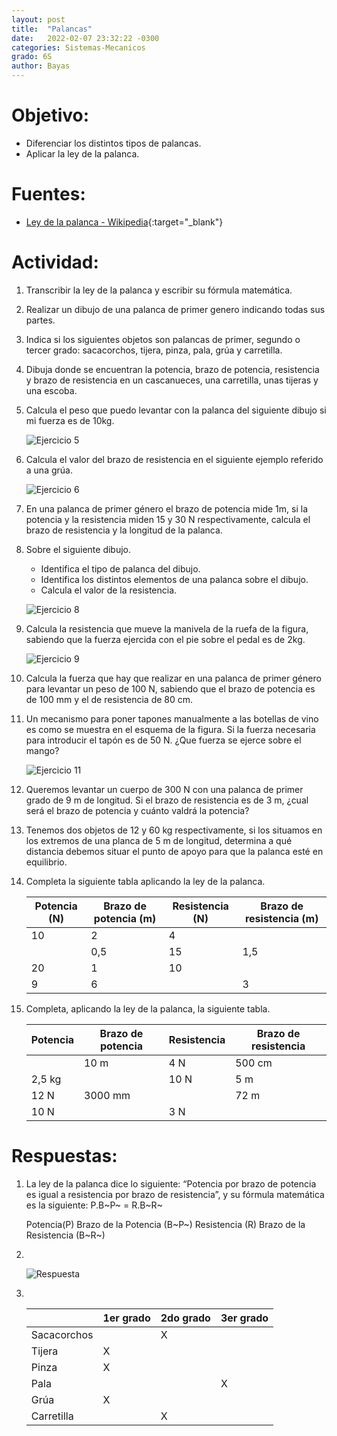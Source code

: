 ```yaml
---
layout: post
title:  "Palancas"
date:   2022-02-07 23:32:22 -0300
categories: Sistemas-Mecanicos
grado: 6S
author: Bayas
---
```

# Objetivo:

- Diferenciar los distintos tipos de palancas.
- Aplicar la ley de la palanca.

# Fuentes:

- [Ley de la palanca - Wikipedia](https://es.wikipedia.org/wiki/Palanca#Ley_de_la_palanca){:target="_blank"}

# Actividad:

1. Transcribir la ley de la palanca y escribir su fórmula matemática.

2. Realizar un dibujo de una palanca de primer genero indicando todas sus partes.

3. Indica si los siguientes objetos son palancas de primer, segundo o tercer grado: sacacorchos, tijera, pinza, pala, grúa y carretilla.

4. Dibuja donde se encuentran la potencia, brazo de potencia, resistencia y brazo de resistencia en un cascanueces, una carretilla, unas tijeras y una escoba.

5. Calcula el peso que puedo levantar con la palanca del siguiente dibujo si mi fuerza es de 10kg.

    ![Ejercicio 5](https://bayaspirina.github.io/Bayas/assets/palancas-file-1.png)

6. Calcula el valor del brazo de resistencia en el siguiente ejemplo referido a una grúa.

    ![Ejercicio 6](https://bayaspirina.github.io/Bayas/assets/palancas-file-2.png)

7. En una palanca de primer género el brazo de potencia mide 1m, si la potencia y la resistencia miden 15 y 30 N respectivamente, calcula el brazo de resistencia y la longitud de la palanca.

8. Sobre el siguiente dibujo.
    - Identifica el tipo de palanca del dibujo.
    - Identifica los distintos elementos de una palanca sobre el dibujo.
    - Calcula el valor de la resistencia.

    ![Ejercicio 8](https://bayaspirina.github.io/Bayas/assets/palancas-file-3.png)

9. Calcula la resistencia que mueve la manivela de la ruefa de la figura, sabiendo que la fuerza ejercida con el pie sobre el pedal es de 2kg.

    ![Ejercicio 9](https://bayaspirina.github.io/Bayas/assets/palancas-file-4.png)

10. Calcula la fuerza que hay que realizar en una palanca de primer género para levantar un peso de 100 N, sabiendo que el brazo de potencia es de 100 mm y el de resistencia de 80 cm.

11. Un mecanismo para poner tapones manualmente a las botellas de vino es como se muestra en el esquema de la figura. Si la fuerza necesaria para introducir el tapón es de 50 N. ¿Que fuerza se ejerce sobre el mango?

    ![Ejercicio 11](https://bayaspirina.github.io/Bayas/assets/palancas-file-5.png)

12. Queremos levantar un cuerpo de 300 N con una palanca de primer grado de 9 m de longitud. Si el brazo de resistencia es de 3 m, ¿cual será el brazo de potencia y cuánto valdrá la potencia?

13. Tenemos dos objetos de 12 y 60 kg respectivamente, si los situamos en los extremos de una planca de 5 m de longitud, determina a qué distancia debemos situar el punto de apoyo para que la palanca esté en equilibrio.

14. Completa la siguiente tabla aplicando la ley de la palanca.

    | **Potencia (N)** | **Brazo de potencia (m)** | **Resistencia (N)** | **Brazo de resistencia (m)** |
    |------------------|---------------------------|---------------------|------------------------------|
    | 10               | 2                         | 4                   |                              |
    |                  | 0,5                       | 15                  | 1,5                          |
    | 20               | 1                         | 10                  |                              |
    | 9                | 6                         |                     | 3                            |

15. Completa, aplicando la ley de la palanca, la siguiente tabla.

    | **Potencia** | **Brazo de potencia** | **Resistencia** | **Brazo de resistencia** |
    |--------------|-----------------------|-----------------|--------------------------|
    |              | 10 m                  | 4 N             | 500 cm                   |
    | 2,5 kg       |                       | 10 N            | 5 m                      |
    | 12 N         | 3000 mm               |                 | 72 m                     |
    | 10 N         |                       | 3 N             |                          |


# Respuestas:

1. La ley de la palanca dice lo siguiente: “Potencia por brazo de potencia es igual a resistencia por brazo de resistencia”, y su fórmula matemática es la siguiente:
    P.B~P~ = R.B~R~

    Potencia(P)
    Brazo de la Potencia (B~P~)
    Resistencia (R)
    Brazo de la Resistencia (B~R~)

2. &nbsp;

    ![Respuesta](https://bayaspirina.github.io/Bayas/assets/palancas-file-6.png)

3. &nbsp;

    |                    |     1er grado    |     2do grado    |     3er grado    |
    |--------------------|------------------|------------------|------------------|
    |     Sacacorchos    |                  |     X            |                  |
    |     Tijera         |     X            |                  |                  |
    |     Pinza          |     X            |                  |                  |
    |     Pala           |                  |                  |     X            |
    |     Grúa           |     X            |                  |                  |
    |     Carretilla     |                  |     X            |                  |
